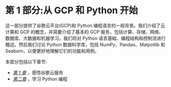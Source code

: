 <title>Part 1: Starting with GCP and Python</title>

# 第 1 部分:从 GCP 和 Python 开始

这一部分提供了谷歌云平台(GCP)和 Python 编程语言的一般背景。我们介绍了云计算和 GCP 的概念，并简要介绍了基本的 GCP 服务，包括计算、存储、网络、数据库、大数据和机器学习。我们将对 Python 语言基础、编程结构和控制流进行概述。然后我们讨论 Python 数据科学库，包括 NumPy、Pandas、Matpotlib 和 Seaborn，以便更好地理解它们的功能和用例。

本部分包括以下章节:

*   [*第 1 章*](B18333_01.xhtml#_idTextAnchor015) ，感悟谷歌云服务
*   [*第二章*](B18333_02.xhtml#_idTextAnchor054) ，学习 Python 编程